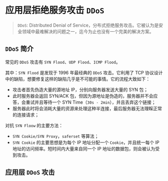 # 应用层拒绝服务攻击 `DDoS`

> `DDoS`: Distributed Denial of Service，分布式拒绝服务攻击。它被认为是安全领域中最难解决的问题之一，迄今为止也没有一个完美的解决方案。

## `DDoS` 简介

常见的 `DDoS` 攻击有 `SYN Flood`、`UDP Flood`、`ICMP Flood`。

其中：`SYN Flood` 是发现于 1996 年最经典的 `DDoS` 攻击。它利用了 TCP 协议设计中的缺陷，想要修复这样的缺陷几乎是不可能的事情。它的流程大致如下：

- 攻击者首先伪造大量的源地址 IP，分别向服务器发送大量的 SYN 包；
- 此时服务器会返回 SYN/ACK 包，但因为源地址是伪造的，服务器并不会应答，会重试并且等待一个 SYN Time（`30s - 2min`），并且丢弃这个链接；
- 服务器此时将会消耗大量的资源来处理这种半连接，最后服务器无法理睬正常的连接请求；

对抗 `SYN Floow` 的主要方法：

- `SYN Cookie/SYN Proxy`，`saferset` 等算法；
- `SYN Cookie` 的主要思想是为每个 IP 地址分配一个 `Cookie`，并且统一每个 IP 地址的访问频率。短时间内大量来自同一个 IP 地址的数据包，则会被认为受到攻击。

## 应用层 `DDoS` 攻击

